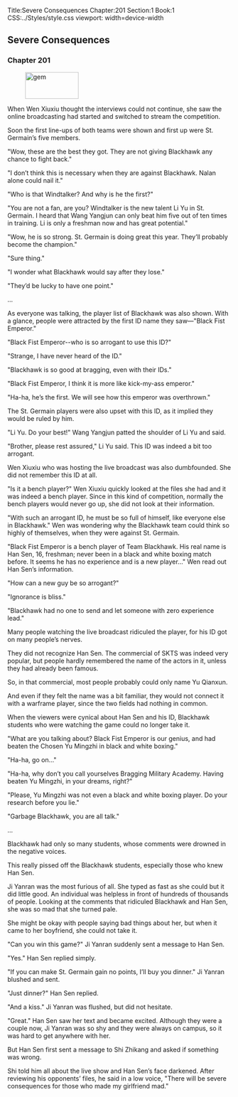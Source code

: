 Title:Severe Consequences 
Chapter:201 
Section:1 
Book:1 
CSS:../Styles/style.css 
viewport: width=device-width
  
## Severe Consequences
### Chapter 201 
<figure>
	<img src="../Images/gem.gif" alt="gem" id="gem" width="120" height="60" />
</figure>
  

  
  When Wen Xiuxiu thought the interviews could not continue, she saw the online broadcasting had started and switched to stream the competition.

Soon the first line-ups of both teams were shown and first up were St. Germain’s five members.

"Wow, these are the best they got. They are not giving Blackhawk any chance to fight back."

"I don’t think this is necessary when they are against Blackhawk. Nalan alone could nail it."

"Who is that Windtalker? And why is he the first?"

"You are not a fan, are you? Windtalker is the new talent Li Yu in St. Germain. I heard that Wang Yangjun can only beat him five out of ten times in training. Li is only a freshman now and has great potential."

"Wow, he is so strong. St. Germain is doing great this year. They’ll probably become the champion."

"Sure thing."

"I wonder what Blackhawk would say after they lose."

"They’d be lucky to have one point."

...

As everyone was talking, the player list of Blackhawk was also shown. With a glance, people were attracted by the first ID name they saw—"Black Fist Emperor."

"Black Fist Emperor--who is so arrogant to use this ID?"

"Strange, I have never heard of the ID."

"Blackhawk is so good at bragging, even with their IDs."

"Black Fist Emperor, I think it is more like kick-my-ass emperor."

"Ha-ha, he’s the first. We will see how this emperor was overthrown."

The St. Germain players were also upset with this ID, as it implied they would be ruled by him.

"Li Yu. Do your best!" Wang Yangjun patted the shoulder of Li Yu and said.

"Brother, please rest assured," Li Yu said. This ID was indeed a bit too arrogant.

Wen Xiuxiu who was hosting the live broadcast was also dumbfounded. She did not remember this ID at all.

"Is it a bench player?" Wen Xiuxiu quickly looked at the files she had and it was indeed a bench player. Since in this kind of competition, normally the bench players would never go up, she did not look at their information.

"With such an arrogant ID, he must be so full of himself, like everyone else in Blackhawk." Wen was wondering why the Blackhawk team could think so highly of themselves, when they were against St. Germain.

"Black Fist Emperor is a bench player of Team Blackhawk. His real name is Han Sen, 16, freshman; never been in a black and white boxing match before. It seems he has no experience and is a new player..." Wen read out Han Sen’s information.

"How can a new guy be so arrogant?"

"Ignorance is bliss."

"Blackhawk had no one to send and let someone with zero experience lead."

Many people watching the live broadcast ridiculed the player, for his ID got on many people’s nerves.

They did not recognize Han Sen. The commercial of SKTS was indeed very popular, but people hardly remembered the name of the actors in it, unless they had already been famous.

So, in that commercial, most people probably could only name Yu Qianxun.

And even if they felt the name was a bit familiar, they would not connect it with a warframe player, since the two fields had nothing in common.

When the viewers were cynical about Han Sen and his ID, Blackhawk students who were watching the game could no longer take it.

"What are you talking about? Black Fist Emperor is our genius, and had beaten the Chosen Yu Mingzhi in black and white boxing."

"Ha-ha, go on..."

"Ha-ha, why don’t you call yourselves Bragging Military Academy. Having beaten Yu Mingzhi, in your dreams, right?"

"Please, Yu Mingzhi was not even a black and white boxing player. Do your research before you lie."

"Garbage Blackhawk, you are all talk."

...

Blackhawk had only so many students, whose comments were drowned in the negative voices.

This really pissed off the Blackhawk students, especially those who knew Han Sen.

Ji Yanran was the most furious of all. She typed as fast as she could but it did little good. An individual was helpless in front of hundreds of thousands of people. Looking at the comments that ridiculed Blackhawk and Han Sen, she was so mad that she turned pale.

She might be okay with people saying bad things about her, but when it came to her boyfriend, she could not take it.

"Can you win this game?" Ji Yanran suddenly sent a message to Han Sen.

"Yes." Han Sen replied simply.

"If you can make St. Germain gain no points, I’ll buy you dinner." Ji Yanran blushed and sent.

"Just dinner?" Han Sen replied.

"And a kiss." Ji Yanran was flushed, but did not hesitate.

"Great." Han Sen saw her text and became excited. Although they were a couple now, Ji Yanran was so shy and they were always on campus, so it was hard to get anywhere with her.

But Han Sen first sent a message to Shi Zhikang and asked if something was wrong.

Shi told him all about the live show and Han Sen’s face darkened. After reviewing his opponents’ files, he said in a low voice, "There will be severe consequences for those who made my girlfriend mad."
